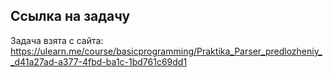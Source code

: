 ## Ссылка на задачу

Задача взята с сайта: https://ulearn.me/course/basicprogramming/Praktika_Parser_predlozheniy__d41a27ad-a377-4fbd-ba1c-1bd761c69dd1
